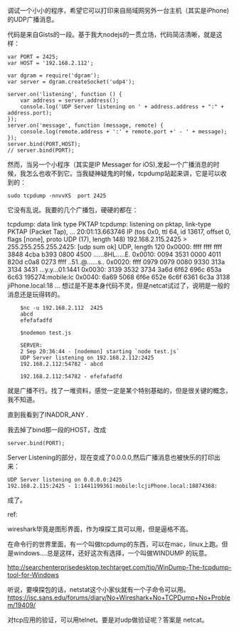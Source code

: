 调试一个小小的程序，希望它可以打印来自局域网另外一台主机（其实是iPhone)的UDP广播消息。

代码是来自Gists的一段。基于我大nodejs的一贯立场，代码简洁清晰，就是这样：

	var PORT = 2425;
	var HOST = '192.168.2.112';
	
	var dgram = require('dgram');
	var server = dgram.createSocket('udp4');

	server.on('listening', function () {
	    var address = server.address();
	    console.log('UDP Server listening on ' + address.address + ":" + address.port);
	});
	server.on('message', function (message, remote) {
	    console.log(remote.address + ':' + remote.port +' - ' + message);
	});
	server.bind(PORT,HOST);
    // server.bind(PORT);
然而，当另一个小程序（其实是IP Messager for iOS),发起一个广播消息的时候，我怎么也收不到它。当我疑神疑鬼的时候，tcpdump站起来讲，它是可以收到的：

	sudo tcpdump -nnvvXS  port 2425 

它没有乱说。我要的几个广播包，硬硬的都在：

  tcpdump: data link type PKTAP
    tcpdump: listening on pktap, link-type PKTAP (Packet Tap), 
    ...
    20:01:13.663746 IP (tos 0x0, ttl 64, id 13617, offset 0, flags [none], proto UDP (17), length 148)
        192.168.2.115.2425 > 255.255.255.255.2425: [udp sum ok] UDP, length 120
    	0x0000:  ffff ffff ffff 3848 4cba b393 0800 4500  ......8HL.....E.
    	0x0010:  0094 3531 0000 4011 820d c0a8 0273 ffff  ..51..@......s..
    	0x0020:  ffff 0979 0979 0080 9330 313a 3134 3431  ...y.y...01:1441
    	0x0030:  3139 3532 3734 3a6d 6f62 696c 653a 6c63  195274:mobile:lc
    	0x0040:  6a69 5068 6f6e 652e 6c6f 6361 6c3a 3138  jiPhone.local:18
    	...
想过是不是本身代码不灵，但是netcat试过了，说明是一般的消息还是玩得转的。

		$nc -u 192.168.2.112  2425
	    abcd
	    efefafadfd
	    
	    $nodemon test.js

	    SERVER:
	    2 Sep 20:36:44 - [nodemon] starting `node test.js`
	    UDP Server listening on 192.168.2.112:2425
	    192.168.2.112:54782 - abcd
	    
	    192.168.2.112:54782 - efefafadfd

就是广播不行。找了一堆资料，感觉一定是某个特别基础的，但是很关键的概念，我不知道。

直到我看到了INADDR_ANY .

我去掉了bind那一段的HOST，改成

	server.bind(PORT);

Server Listening的部分，现在变成了0.0.0.0,然后广播消息也被快乐的打印出来：

	UDP Server listening on 0.0.0.0:2425
	192.168.2.115:2425 - 1:1441199361:mobile:lcjiPhone.local:18874368:

成了。

ref:

wireshark毕竟是图形界面，作为嗅探工具可以用，但是逼格不高。

在命令行的世界里面，有一个叫做tcpdump的东西，可以在mac，linux上跑。但是windows....总是这样，还好这次有选择，一个叫做WINDUMP 的玩意。

http://searchenterprisedesktop.techtarget.com/tip/WinDump-The-tcpdump-tool-for-Windows

听说，要嗅探包的话，netstat这个小家伙就有一个子命令可以用。
https://isc.sans.edu/forums/diary/No+Wireshark+No+TCPDump+No+Problem/19409/


对tcp应用的验证，可以用telnet。要是对udp做验证呢？答案是 netcat。
   




